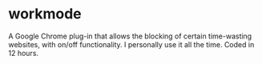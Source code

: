 # workmode
A Google Chrome plug-in that allows the blocking of certain time-wasting websites, with on/off functionality. I personally use it all the time. Coded in 12 hours.
